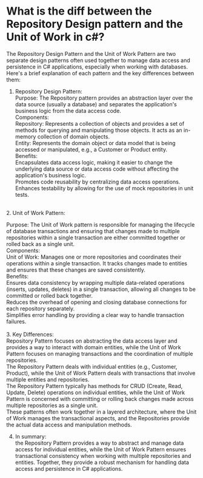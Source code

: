 # What is the diff between the Repository Design pattern and the Unit of Work in c#?
The Repository Design Pattern and the Unit of Work Pattern are two separate design patterns often used together to manage data access and persistence in C# applications,
 especially when working with databases. Here's a brief explanation of each pattern and the key differences between them: 
</br>
1. Repository Design Pattern:</br>
 Purpose: The Repository pattern provides an abstraction layer over the data source (usually a database) and separates the application's business logic from the data access code.</br>
 Components:</br>
 Repository: Represents a collection of objects and provides a set of methods for querying and manipulating those objects. It acts as an in-memory collection of domain objects.</br>
 Entity: Represents the domain object or data model that is being accessed or manipulated, e.g., a Customer or Product entity.</br>
Benefits:</br>
Encapsulates data access logic, making it easier to change the underlying data source or data access code without affecting the application's business logic.</br>
Promotes code reusability by centralizing data access operations.</br>
Enhances testability by allowing for the use of mock repositories in unit tests.</br>
</br>
 2. Unit of Work Pattern:

Purpose: The Unit of Work pattern is responsible for managing the lifecycle of database transactions and ensuring that changes made to multiple repositories within a single transaction are either committed together or rolled back as a single unit.</br>
Components:</br>
Unit of Work: Manages one or more repositories and coordinates their operations within a single transaction. It tracks changes made to entities and ensures that these changes are saved consistently.</br>
Benefits:</br>
Ensures data consistency by wrapping multiple data-related operations (inserts, updates, deletes) in a single transaction, allowing all changes to be committed or rolled back together.</br>
Reduces the overhead of opening and closing database connections for each repository separately.</br>
Simplifies error handling by providing a clear way to handle transaction failures.</br>
</br>
3. Key Differences:</br>
Repository Pattern focuses on abstracting the data access layer and provides a way to interact with domain entities, while the Unit of Work Pattern focuses on managing transactions and the coordination of multiple repositories.</br>
The Repository Pattern deals with individual entities (e.g., Customer, Product), while the Unit of Work Pattern deals with transactions that involve multiple entities and repositories.</br>
The Repository Pattern typically has methods for CRUD (Create, Read, Update, Delete) operations on individual entities, while the Unit of Work Pattern is concerned with committing or rolling back changes made across multiple repositories as a single unit.</br>
These patterns often work together in a layered architecture, where the Unit of Work manages the transactional aspects, and the Repositories provide the actual data access and manipulation methods.</br>

4. In summary: </br> the Repository Pattern provides a way to abstract and manage data access for individual entities, while the Unit of Work Pattern ensures transactional consistency when working with multiple repositories and entities. Together, they provide a robust mechanism for handling data access and persistence in C# applications.</br>

